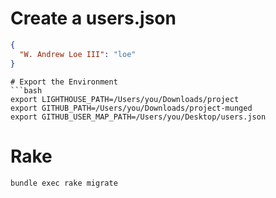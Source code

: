 # Create a users.json
```json
{
  "W. Andrew Loe III": "loe"
}
```

```
# Export the Environment
```bash
export LIGHTHOUSE_PATH=/Users/you/Downloads/project
export GITHUB_PATH=/Users/you/Downloads/project-munged
export GITHUB_USER_MAP_PATH=/Users/you/Desktop/users.json
```

# Rake
`bundle exec rake migrate`
